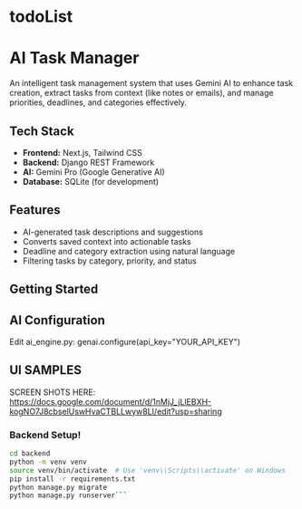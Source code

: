 # todoList

# AI Task Manager

An intelligent task management system that uses Gemini AI to enhance task creation, extract tasks from context (like notes or emails), and manage priorities, deadlines, and categories effectively.

## Tech Stack

- **Frontend:** Next.js, Tailwind CSS
- **Backend:** Django REST Framework
- **AI:** Gemini Pro (Google Generative AI)
- **Database:** SQLite (for development)

## Features

- AI-generated task descriptions and suggestions
- Converts saved context into actionable tasks
- Deadline and category extraction using natural language
- Filtering tasks by category, priority, and status

## Getting Started

## AI Configuration

Edit ai_engine.py:
genai.configure(api_key="YOUR_API_KEY")

## UI SAMPLES

SCREEN SHOTS HERE: https://docs.google.com/document/d/1nMjJ_jLlEBXH-kogNO7J8cbselUswHvaCTBLLwyw8LI/edit?usp=sharing


### Backend Setup!


```bash
cd backend
python -m venv venv
source venv/bin/activate  # Use 'venv\\Scripts\\activate' on Windows
pip install -r requirements.txt
python manage.py migrate
python manage.py runserver```




